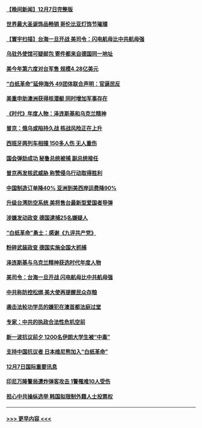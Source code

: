 #### [【晚间新闻】12月7日完整版](../pages/prog202/a103593257.md?t=12081450) 
#### [世界最大圣诞饰品畅销 哥伦比亚灯饰节璀璨](../pages/prog202/a103593254.md?t=12081450) 
#### [【寰宇扫描】台海一旦开战 美司令：闪电航母比中共航母强](../pages/prog202/a103593243.md?t=12081450) 
#### [乌驻外使馆可疑邮包 寄件都来自德国同一地址](../pages/prog202/a103593272.md?t=12081450) 
#### [美今年第六度对台军售 规模4.28亿美元](../pages/prog202/a103593109.md?t=12081450) 
#### [“白纸革命”延伸海外 49团体联合声明：官逼民反](../pages/prog202/a103593084.md?t=12081450) 
#### [美重申助澳洲获得核潜艇 同时增加军事存在](../pages/prog202/a103593100.md?t=12081450) 
#### [《时代》年度人物：泽连斯基和乌克兰精神](../pages/prog202/a103593104.md?t=12081450) 
#### [普京：俄乌或陷持久战 核战风险正在上升](../pages/prog202/a103593102.md?t=12081450) 
#### [西班牙两列车相撞 150多人伤 无人重伤](../pages/prog202/a103593106.md?t=12081450) 
#### [国会弹劾成功 秘鲁总统被捕 副总统接任](../pages/prog202/a103593009.md?t=12081450) 
#### [普京再发核武威胁 称赞侵乌行动取得胜利](../pages/prog202/a103592953.md?t=12081450) 
#### [中国制造订单降40% 亚洲到美西岸运费降90%](../pages/prog202/a103592946.md?t=12081450) 
#### [升级台湾防空系统 美将售台最新型爱国者导弹](../pages/prog202/a103592952.md?t=12081450) 
#### [涉嫌发动政变 德国逮捕25名嫌疑人](../pages/prog202/a103592905.md?t=12081450) 
#### [“白纸革命”勇士：感谢《九评共产党》](../pages/prog202/a103592900.md?t=12081450) 
#### [粉碎武装政变 德国实施全国大抓捕](../pages/prog202/a103592749.md?t=12081450) 
#### [泽连斯基与乌克兰精神获选时代年度人物](../pages/prog202/a103592720.md?t=12081450) 
#### [美司令：台海一旦开战 闪电航母比中共航母强](../pages/prog202/a103592717.md?t=12081450) 
#### [中共称防控松绑 美大使再提醒民众存粮](../pages/prog202/a103592702.md?t=12081450) 
#### [袭击法轮功学员的嫌犯在澳首都法庭过堂](../pages/prog202/a103592693.md?t=12081450) 
#### [专家：中共的执政合法性危机空前](../pages/prog202/a103592567.md?t=12081450) 
#### [新一波抗议前夕 1200名伊朗大学生被“中毒”](../pages/prog202/a103592570.md?t=12081450) 
#### [支持中国抗议者 日本维尼熊加入“白纸革命”](../pages/prog202/a103592573.md?t=12081450) 
#### [12月7日国际重要讯息](../pages/prog202/a103592580.md?t=12081450) 
#### [印尼万隆警局遭炸弹客攻击 1警罹难10人受伤](../pages/prog202/a103592489.md?t=12081450) 
#### [担心中共操纵选举 韩国拟限制外籍人士投票权](../pages/prog202/a103592542.md?t=12081450) 

----
#### [ >>> 更早内容 <<< ](../indexes/prog202-earlier.md)
